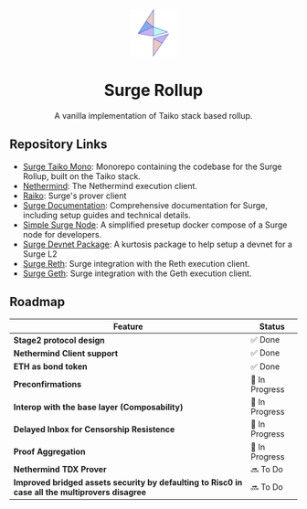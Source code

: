 <p align="center">
  <img src="./.github/SurgeLogoOnly.svg" width="80" alt="Logo for Surge" />
</p>

<h1 align="center">
  Surge Rollup
</h1>

<p align="center">
  A vanilla implementation of Taiko stack based rollup.
</p>

## Repository Links

- [Surge Taiko Mono](https://github.com/NethermindEth/surge-taiko-mono): Monorepo containing the codebase for the Surge Rollup, built on the Taiko stack.
- [Nethermind](https://github.com/NethermindEth/nethermind): The Nethermind execution client.
- [Raiko](https://github.com/NethermindEth/raiko): Surge's prover client
- [Surge Documentation](https://github.com/NethermindEth/surge-docs): Comprehensive documentation for Surge, including setup guides and technical details.
- [Simple Surge Node](https://github.com/NethermindEth/simple-surge-node): A simplified presetup docker compose of a Surge node for developers.
- [Surge Devnet Package](https://github.com/NethermindEth/surge-devnet-package): A kurtosis package to help setup a devnet for a Surge L2
- [Surge Reth](https://github.com/NethermindEth/surge-reth): Surge integration with the Reth execution client.
- [Surge Geth](https://github.com/NethermindEth/surge-geth): Surge integration with the Geth execution client.

## Roadmap

| Feature | Status |
|---------|--------|
| **Stage2 protocol design** | ✅ Done |
| **Nethermind Client support** | ✅ Done |
| **ETH as bond token** | ✅ Done |
| **Preconfirmations** | 🚧 In Progress |
| **Interop with the base layer (Composability)** | 🚧 In Progress |
| **Delayed Inbox for Censorship Resistence** | 🚧 In Progress |
| **Proof Aggregation** | 🚧 In Progress |
| **Nethermind TDX Prover** | 🔜 To Do |
| **Improved bridged assets security by defaulting to Risc0 in case all the multiprovers disagree** | 🔜 To Do |
